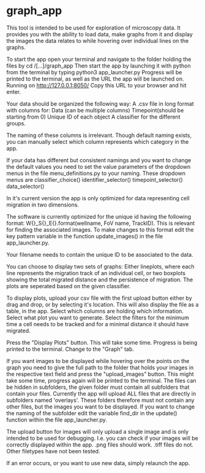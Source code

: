 # graph_app

This tool is intended to be used for exploration of microscopy data.
It provides you with the ability to load data, make graphs from it and display the images the data relates to
while hovering over individual lines on the graphs.


To start the app open your terminal and navigate to the folder holding the files by 
cd /[...]/graph_app
Then start the app by launching it with python from the terminal by typing
python3 app_launcher.py
Progress will be printed to the terminal, as well as the URL the app will be launched on.
Running on http://127.0.0.1:8050/
Copy this URL to your browser and hit enter. 



Your data should be organized the following way:
A .csv file in long format with columns for:
Data (can be multiple columns)
Timepoint(should be starting from 0)
Unique ID of each object
A classifier for the different groups.


The naming of these columns is irrelevant. Though default naming exists, you can manually select which column 
represents which category in the app.

If your data has different but consistent namings and you want to change the default values 
you need to set the value parameters of the dropdown menus in the file menu_definitions.py to your naming.
These dropdown menus are
classifier_choice()
identifier_selector()
timepoint_selector()
data_selector()

In it's current version the app is only optimized for data representing cell migration in two dimensions.

The software is currently optimized for the unique id having the following format:
W{}_S{}_E{}.format(wellname, FoV name, TrackID). 
This is relevant for finding the associated images.
To make changes to this format edit the key pattern variable in the function update_images() in the file app_launcher.py.

Your filename needs to contain the unique ID to be associated to the data.

You can choose to display two sets of graphs: Either lineplots, where each line represents the migration
track of an individual cell, or two boxplots showing the total migrated distance and the persistence of migration.
The plots are seperated based on the given classifier.




To display plots, upload your csv file with the first upload button either by drag and drop, or by selecting
it's location.
This will also display the file as a table, in the app.
Select which columns are holding which information.
Select what plot you want to generate.
Select the filters for the minimum time a cell needs to be tracked and for a minimal distance it should have migrated.

Press the "Display Plots" button.
This will take some time. Progress is being printed to the terminal.
Change to the "Graph" tab.

If you want images to be displayed while hovering over the points on the graph you need to give the full path to the folder
that holds your images in the respective text field and press the "upload_images" button.
This might take some time, progress again will be printed to the terminal.
The files can be hidden in subfolders, the given folder must contain all subfolders that contain your files.
Currently the app will upload ALL files that are directly in subfolders named 'overlays'. These folders therefore
must not contain any other files, but the images you want to be displayed.
If you want to change the naming of the subfolder edit the variable find_dir in the update() function within 
the file app_launcher.py.

The upload button for images will only upload a single image and is only intended to be used for debugging.
I.e. you can check if your images will be correctly displayed within the app. 
.png files should work. .tiff files do not. Other filetypes have not been tested.

If an error occurs, or you want to use new data, simply relaunch the app.
